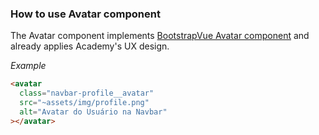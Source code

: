### How to use Avatar component

The Avatar component implements [BootstrapVue Avatar component](https://bootstrap-vue.org/docs/components/avatar) and already applies 
Academy's UX design.

_Example_

```html
<avatar
  class="navbar-profile__avatar"
  src="~assets/img/profile.png"
  alt="Avatar do Usuário na Navbar"
></avatar>
```
